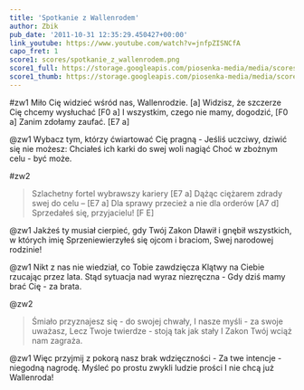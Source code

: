 ```yaml
---
title: 'Spotkanie z Wallenrodem'
author: Zbik
pub_date: '2011-10-31 12:35:29.450427+00:00'
link_youtube: https://www.youtube.com/watch?v=jnfpZISNCfA
capo_fret: 1
score1: scores/spotkanie_z_wallenrodem.png
score1_full: https://storage.googleapis.com/piosenka-media/media/scores/spotkanie_z_wallenrodem.png
score1_thumb: https://storage.googleapis.com/piosenka-media/media/scores/spotkanie_z_wallenrodem.png.180x0_q85_upscale.jpg
---
```


#zw1
Miło Cię widzieć wśród nas, Wallenrodzie. [a]
Widzisz, że szczerze Cię chcemy wysłuchać [F0 a]
I wszystkim, czego nie mamy, dogodzić, [F0 a]
Zanim zdołamy zaufać. [E7 a]

@zw1
Wybacz tym, którzy ćwiartować Cię pragną -
Jeśliś uczciwy, dziwić się nie możesz:
Chciałeś ich karki do swej woli nagiąć
Choć w zbożnym celu - być może.

#zw2
>Szlachetny fortel wybrawszy kariery [E7 a]
>Dążąc ciężarem zdrady swej do celu – [E7 a]
>Dla sprawy przecież a nie dla orderów [A7 d]
>Sprzedałeś się, przyjacielu! [F E]

@zw1
Jakżeś ty musiał cierpieć, gdy Twój Zakon
Dławił i gnębił wszystkich, w których imię
Sprzeniewierzyłeś się ojcom i braciom,
Swej narodowej rodzinie!

@zw1
Nikt z nas nie wiedział, co Tobie zawdzięcza
Klątwy na Ciebie rzucając przez lata.
Stąd sytuacja nad wyraz niezręczna -
Gdy dziś mamy brać Cię - za brata.

@zw2
>Śmiało przyznajesz się - do swojej chwały,
>I nasze myśli - za swoje uważasz,
>Lecz Twoje twierdze - stoją tak jak stały
>I Zakon Twój wciąż nam zagraża.

@zw1
Więc przyjmij z pokorą nasz brak wdzięczności -
Za twe intencje - niegodną nagrodę.
Myśleć po prostu zwykli ludzie prości
I nie chcą już Wallenroda!